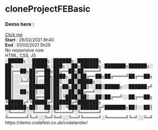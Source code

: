 # cloneProjectFEBasic
<h3>Demo here :</h3> <a href="https://vhnvohoainam.github.io/cloneProjectFEBasic/CodeLander/" target="_top">Click me</a>
<br/>
<strong>Start</strong> : 28/02/2021 8h40
<br/>
<strong>End</strong> : 01/03/2021 5h29
<br/>
No responsive now
<br/>
HTML, CSS, JS
<br/>
░█████╗░░█████╗░██████╗░███████╗  ██╗░░░░░░█████╗░███╗░░██╗██████╗░███████╗██████╗░
██╔══██╗██╔══██╗██╔══██╗██╔════╝  ██║░░░░░██╔══██╗████╗░██║██╔══██╗██╔════╝██╔══██╗
██║░░╚═╝██║░░██║██║░░██║█████╗░░  ██║░░░░░███████║██╔██╗██║██║░░██║█████╗░░██████╔╝
██║░░██╗██║░░██║██║░░██║██╔══╝░░  ██║░░░░░██╔══██║██║╚████║██║░░██║██╔══╝░░██╔══██╗
╚█████╔╝╚█████╔╝██████╔╝███████╗  ███████╗██║░░██║██║░╚███║██████╔╝███████╗██║░░██║
░╚════╝░░╚════╝░╚═════╝░╚══════╝  ╚══════╝╚═╝░░╚═╝╚═╝░░╚══╝╚═════╝░╚══════╝╚═╝░░╚═╝
https://demo.codefest.co.uk/codelander/

